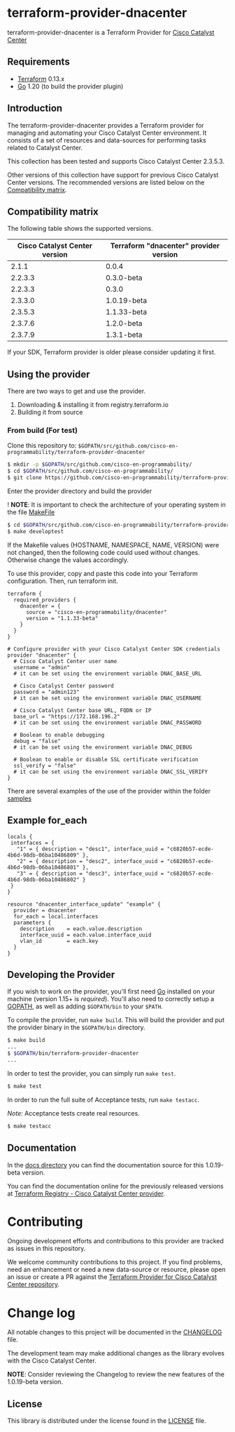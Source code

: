 
# terraform-provider-dnacenter

terraform-provider-dnacenter is a Terraform Provider for [Cisco Catalyst Center](https://developer.cisco.com/docs/dna-center/)

## Requirements

- [Terraform](https://www.terraform.io/downloads.html) 0.13.x
- [Go](https://golang.org/doc/install) 1.20 (to build the provider plugin)

## Introduction

The terraform-provider-dnacenter provides a Terraform provider for managing and automating your Cisco Catalyst Center environment. It consists of a set of resources and data-sources for performing tasks related to Catalyst Center.

This collection has been tested and supports Cisco Catalyst Center 2.3.5.3.

Other versions of this collection have support for previous Cisco Catalyst Center versions. The recommended versions are listed below on the [Compatibility matrix](#compatibility-matrix).

## Compatibility matrix
The following table shows the supported versions.

| Cisco Catalyst Center version | Terraform "dnacenter" provider version |
|--------------------------|----------------------------------------|
| 2.1.1                    | 0.0.4                                  |
| 2.2.3.3                  | 0.3.0-beta                             |
| 2.2.3.3                  | 0.3.0                                  |
| 2.3.3.0                  | 1.0.19-beta                            |
| 2.3.5.3                  | 1.1.33-beta                            |
| 2.3.7.6                  | 1.2.0-beta                             |
| 2.3.7.9                  | 1.3.1-beta                             |

If your SDK, Terraform provider is older please consider updating it first.

## Using the provider

There are two ways to get and use the provider.
1. Downloading & installing it from registry.terraform.io
2. Building it from source

### From build (For test)

Clone this repository to: `$GOPATH/src/github.com/cisco-en-programmability/terraform-provider-dnacenter`

```sh
$ mkdir -p $GOPATH/src/github.com/cisco-en-programmability/
$ cd $GOPATH/src/github.com/cisco-en-programmability/
$ git clone https://github.com/cisco-en-programmability/terraform-provider-dnacenter.git
```

Enter the provider directory and build the provider

! **NOTE**:
It is important to check the architecture of your operating system in the file [MakeFile](./Makefile)

```sh
$ cd $GOPATH/src/github.com/cisco-en-programmability/terraform-provider-dnacenter
$ make developtest
```

If the Makefile values (HOSTNAME, NAMESPACE, NAME, VERSION) were not changed, then the following code could used without changes.
Otherwise change the values accordingly.


To use this provider, copy and paste this code into your Terraform configuration. Then, run terraform init.

```hcl
terraform {
  required_providers {
    dnacenter = {
      source = "cisco-en-programmability/dnacenter"
      version = "1.1.33-beta"
    }
  }
}

# Configure provider with your Cisco Catalyst Center SDK credentials
provider "dnacenter" {
  # Cisco Catalyst Center user name
  username = "admin"
  # it can be set using the environment variable DNAC_BASE_URL

  # Cisco Catalyst Center password
  password = "admin123"
  # it can be set using the environment variable DNAC_USERNAME

  # Cisco Catalyst Center base URL, FQDN or IP
  base_url = "https://172.168.196.2"
  # it can be set using the environment variable DNAC_PASSWORD

  # Boolean to enable debugging
  debug = "false"
  # it can be set using the environment variable DNAC_DEBUG

  # Boolean to enable or disable SSL certificate verification
  ssl_verify = "false"
  # it can be set using the environment variable DNAC_SSL_VERIFY
}
```

There are several examples of the use of the provider within the folder [samples](./examples/samples)

## Example for_each
```hcl
locals {
 interfaces = {
   "1" = { description = "desc1", interface_uuid = "c6820b57-ecde-4b6d-98db-06ba10486809" },
   "2" = { description = "desc2", interface_uuid = "c6820b57-ecde-4b6d-98db-06ba10486801" },
   "3" = { description = "desc3", interface_uuid = "c6820b57-ecde-4b6d-98db-06ba10486802" }
 }
}

resource "dnacenter_interface_update" "example" {
  provider = dnacenter
  for_each = local.interfaces
  parameters {
    description    = each.value.description
    interface_uuid = each.value.interface_uuid
    vlan_id        = each.key
  }
}
```

## Developing the Provider

If you wish to work on the provider, you'll first need [Go](http://www.golang.org) installed
on your machine (version 1.15+ is _required_). You'll also need to correctly setup a
[GOPATH](http://golang.org/doc/code.html#GOPATH), as well as adding `$GOPATH/bin` to your `$PATH`.

To compile the provider, run `make build`. This will build the provider and put the provider binary in the `$GOPATH/bin` directory.

```sh
$ make build
...
$ $GOPATH/bin/terraform-provider-dnacenter
...
```

In order to test the provider, you can simply run `make test`.

```sh
$ make test
```

In order to run the full suite of Acceptance tests, run `make testacc`.

_Note:_ Acceptance tests create real resources.

```sh
$ make testacc
```

## Documentation

In the [docs directory](./docs/) you can find the documentation source for this 1.0.19-beta version.

You can find the documentation online for the previously released versions at [Terraform Registry - Cisco Catalyst Center provider](https://registry.terraform.io/providers/cisco-en-programmability/dnacenter/latest/docs).

# Contributing

Ongoing development efforts and contributions to this provider are tracked as issues in this repository.

We welcome community contributions to this project. If you find problems, need an enhancement or need a new data-source or resource, please open an issue or create a PR against the [Terraform Provider for Cisco Catalyst Center repository](https://github.com/cisco-en-programmability/terraform-provider-dnacenter/issues).

# Change log

All notable changes to this project will be documented in the [CHANGELOG](./CHANGELOG.md) file.

The development team may make additional changes as the library evolves with the Cisco Catalyst Center.

**NOTE**: Consider reviewing the Changelog to review the new features of the 1.0.19-beta version.

## License

This library is distributed under the license found in the [LICENSE](./LICENSE) file.
